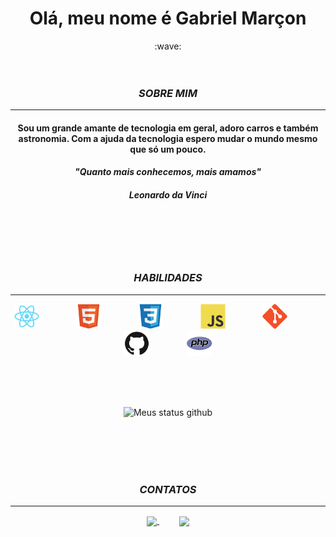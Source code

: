 
<div align="center"><h1>Olá, meu nome é Gabriel Marçon</h1>:wave: </div>
<br><br>

<div align="center"><h3><i>SOBRE MIM </i></h3></div>

<hr>
<div align="center">
<h4> Sou um grande amante de tecnologia em geral, adoro carros e também astronomia. Com a ajuda da tecnologia espero mudar o mundo mesmo que só um pouco. 


<h4><i> "Quanto mais conhecemos, mais amamos"</i></h4>
  <h5><i>Leonardo da Vinci</i></h5>

<br><br><br><br>

<div align="center" s><h3><i> HABILIDADES</i> </h3></div>

<hr>
<p align="center">

<img width="40" src="https://raw.githubusercontent.com/devicons/devicon/master/icons/react/react-original.svg">
&nbsp;&nbsp;&nbsp;&nbsp;&nbsp;&nbsp;&nbsp;&nbsp;&nbsp;&nbsp;&nbsp;&nbsp;&nbsp;
<img width="40" src="https://raw.githubusercontent.com/devicons/devicon/master/icons/html5/html5-original.svg">
&nbsp;&nbsp;&nbsp;&nbsp;&nbsp;&nbsp;&nbsp;&nbsp;&nbsp;&nbsp;&nbsp;&nbsp;&nbsp;
<img width="40" src="https://raw.githubusercontent.com/devicons/devicon/master/icons/css3/css3-original.svg">
&nbsp;&nbsp;&nbsp;&nbsp;&nbsp;&nbsp;&nbsp;&nbsp;&nbsp;&nbsp;&nbsp;&nbsp;&nbsp;
<img width="40" src="https://raw.githubusercontent.com/devicons/devicon/master/icons/javascript/javascript-original.svg">
&nbsp;&nbsp;&nbsp;&nbsp;&nbsp;&nbsp;&nbsp;&nbsp;&nbsp;&nbsp;&nbsp;&nbsp;&nbsp;
<img width="40" src="https://raw.githubusercontent.com/devicons/devicon/master/icons/git/git-original.svg">
&nbsp;&nbsp;&nbsp;&nbsp;&nbsp;&nbsp;&nbsp;&nbsp;&nbsp;&nbsp;&nbsp;&nbsp;&nbsp;
<img width="40" src="https://raw.githubusercontent.com/devicons/devicon/master/icons/github/github-original.svg">
&nbsp;&nbsp;&nbsp;&nbsp;&nbsp;&nbsp;&nbsp;&nbsp;&nbsp;&nbsp;&nbsp;&nbsp;&nbsp;
<img width="40" src="https://raw.githubusercontent.com/devicons/devicon/master/icons/php/php-original.svg">

</p>
<br><br><br>

 ![Meus status github](https://github-readme-stats.vercel.app/api?username=gmarconleal&theme=gotham&custom_title=MEUS%20STATUS%20GITHUB&locale=pt-BR)
  
</a>

<br><br><br><br>

<div align="center"><h3><i>CONTATOS</i> </h3></div>
<hr>

<p align="center">

  <a align="center" href="www.linkedin.com/in/gabriel-marçon-9b86a2180/">
  <img align="center" src="https://img.icons8.com/fluent/48/000000/linkedin.png"/>
  </a>
  &nbsp;&nbsp;&nbsp;&nbsp;&nbsp;&nbsp;&nbsp;
  
  <a align="center" href="mailto:gmarconleal@gmail.com">
  <img align="center" src="https://img.icons8.com/fluent/48/000000/gmail-new.png"/>
  </a>

  

</p>




